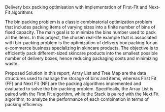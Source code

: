 Delivery box packing optimisation with implementation of First-Fit and Next-Fit algorithms

The bin packing problem is a classic combinatorial optimization problem that includes packing 
items of varying sizes into a finite number of bins of fixed capacity. The main goal is to minimize 
the bins number used to pack all the items. In this project, the chosen real-life example that is 
associated with bin-packing problem is the optimization of delivery box packing for an e-commerce 
business specializing in skincare products. The objective is to efficiently pack different-sized 
skincare products into the smallest possible number of delivery boxes, hence reducing packaging 
costs and minimizing waste. 

Proposed Solution 
In this report, Array List and Tree Map are the data structures used to manage the storage of bins 
and items, whereas First Fit (FF) and Next Fit (NF) are the packing algorithms implemented and 
evaluated to solve the bin-packing problem. Specifically, the Array List is paired with the First Fit 
algorithm, while the Stack is paired with the Next Fit algorithm, to analyze the performance of each 
combination in terms of packing efficiency. 
